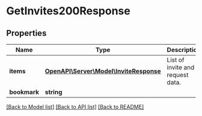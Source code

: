 # GetInvites200Response

## Properties
Name | Type | Description | Notes
------------ | ------------- | ------------- | -------------
**items** | [**OpenAPI\Server\Model\InviteResponse**](InviteResponse.md) | List of invite and request data. | 
**bookmark** | **string** |  | [optional] 

[[Back to Model list]](../README.md#documentation-for-models) [[Back to API list]](../README.md#documentation-for-api-endpoints) [[Back to README]](../README.md)


